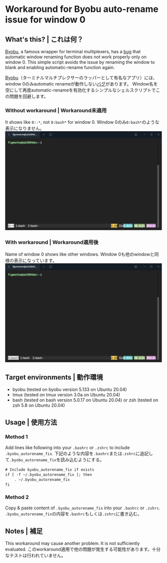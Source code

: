 # Workaround for Byobu auto-rename issue for window 0

## What's this? | これは何？
[Byobu](https://www.byobu.org), a famous wrapper for terminal multiplexers, has a [bug](https://bugs.launchpad.net/byobu/+bug/1066626) that automatic window renaming function does not work properly only on window 0.
This simple script avoids the issue by renaming the window to blank and enabling automatic-rename function again.

[Byobu](https://www.byobu.org)（ターミナルマルチプレクサーのラッパーとして有名なアプリ）には、window 0のみautomatic renameが動作しない[バグ](https://bugs.launchpad.net/byobu/+bug/1066626)があります。
Window名を空にして再度automatic-renameを有効化するシンプルなシェルスクリプトでこの問題を回避します。

### Without workaround | Workaround未適用
It shows like `0:-*`, not `0:bash*` for window 0.
Window 0のみ`0:bash*`のような表示になりません。
![Without workaround](https://github.com/figmentum/byobu-autorename-fix/raw/resources/images/byobu_original_behavior.png)

### With workaround | Workaround適用後
Name of window 0 shows like other windows.
Window 0も他のwindowと同様の表示になっています。
![With workaround](https://github.com/figmentum/byobu-autorename-fix/raw/resources/images/byobu_behavior_after_fix.png)

## Target environments | 動作環境
* byobu (tested on byobu version 5.133 on Ubuntu 20.04)
* tmux (tested on tmux version 3.0a on Ubuntu 20.04)
* bash (tested on bash version 5.0.17 on Ubuntu 20.04) or zsh (tested on zsh 5.8 on Ubuntu 20.04)

## Usage | 使用方法

### Method 1
Add lines like following into your `.bashrc` or `.zshrc` to include `.byobu_autorename_fix`.
下記のような内容を`.bashrc`または`.zshrc`に追記して`.byobu_autorename_fix`を読み込むようにする。

```
# Include byobu_autorename_fix if exists
if [ -f ~/.byobu_autorename_fix ]; then
    . ~/.byobu_autorename_fix
fi
```

### Method 2
Copy & paste content of `.byobu_autorename_fix` into your `.bashrc` or `.zshrc`.
`.byobu_autorename_fix`の内容を`.bashrc`もしくは`.zshrc`に書き込む。

## Notes | 補足
This workaround may cause another problem. It is not sufficiently evaluated.
このworkaround適用で他の問題が発生する可能性があります。十分なテストは行われていません。

